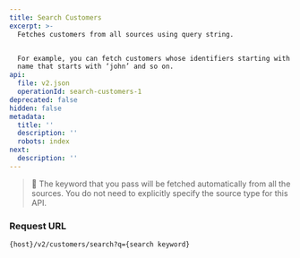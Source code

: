 ```yaml
---
title: Search Customers
excerpt: >-
  Fetches customers from all sources using query string.  


  For example, you can fetch customers whose identifiers starting with 99455, or
  name that starts with ‘john’ and so on.
api:
  file: v2.json
  operationId: search-customers-1
deprecated: false
hidden: false
metadata:
  title: ''
  description: ''
  robots: index
next:
  description: ''
---
```

> 📘 The keyword that you pass will be fetched automatically from all the sources. You do not need to explicitly specify the source type for this API.

### Request URL

`{host}/v2/customers/search?q={search keyword}`